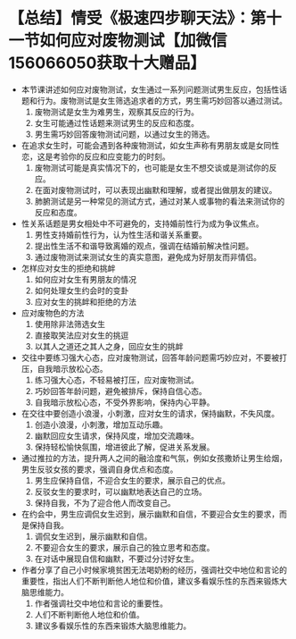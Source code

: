 # 【总结】情受《极速四步聊天法》：第十一节如何应对废物测试【加微信156066050获取十大赠品】

-   本节课讲述如何应对废物测试，女生通过一系列问题测试男生反应，包括性话题和行为。废物测试是女生筛选追求者的方式，男生需巧妙回答以通过测试。
    1.  废物测试是女生为难男生，观察其反应的行为。
    2.  女生可能通过性话题来测试男生的反应和态度。
    3.  男生需巧妙回答废物测试问题，以通过女生的筛选。
-   在追求女生时，可能会遇到各种废物测试，如女生声称有男朋友或是女同性恋，这是考验你的反应和应变能力的时刻。
    1.  废物测试可能是真实情况下的，也可能是女生不想交谈或是测试你的反应。
    2.  在面对废物测试时，可以表现出幽默和理解，或者提出做朋友的建议。
    3.  肺腑测试是另一种常见的测试方式，通过对某人或事物的看法来测试你的反应和态度。
-   性关系话题是男女相处中不可避免的，支持婚前性行为成为争议焦点。
    1.  男性支持婚前性行为，认为性生活和谐关系重要。
    2.  提出性生活不和谐导致离婚的观点，强调在结婚前解决性问题。
    3.  通过废物测试来测试女生的真实意图，避免成为好朋友而非情侣。
-   怎样应对女生的拒绝和挑衅
    1.  如何应对女生有男朋友的情况
    2.  如何处理女生约会时的变卦
    3.  应对女生的挑衅和拒绝的方法
-   应对废物色的方法
    1.  使用除非法筛选女生
    2.  直接取笑法应对女生的挑逗
    3.  以其人之道还之其人之身，回应女生的挑衅
-   交往中要练习强大心态，应对废物测试，回答年龄问题需巧妙应对，不要被打压，自我暗示放松心态。
    1.  练习强大心态，不轻易被打压，应对废物测试。
    2.  巧妙回答年龄问题，避免被排斥，保持自信心态。
    3.  自我暗示放松心态，不受外界影响，保持内心平静。
-   在交往中要创造小浪漫，小刺激，应对女生的请求，保持幽默，不失风度。
    1.  创造小浪漫，小刺激，增加互动乐趣。
    2.  幽默回应女生请求，保持风度，增加交流趣味。
    3.  保持轻松愉快氛围，增进彼此了解，促进关系发展。
-   通过推拉的方法，提升两人之间的融洽度和气氛，例如女孩撒娇让男生给烟，男生反驳女孩的要求，强调自身优点和态度。
    1.  男生应保持自信，不迎合女生的要求，展示自己的优点。
    2.  反驳女生的要求时，可以幽默地表达自己的立场。
    3.  保持自我，不为了迎合他人而改变自己。
-   在约会中，男生应调侃女生迟到，展示幽默和自信，不要迎合女生的要求，而是保持自我。
    1.  调侃女生迟到，展示幽默和自信。
    2.  不要迎合女生的要求，展示自己的独立思考和态度。
    3.  在对话中展现自信和幽默，不要过分讨好女生。
-   作者分享了自己小时候家境贫困无法喝奶粉的经历，强调社交中地位和言论的重要性，指出人们不断判断他人地位和价值，建议多看娱乐性的东西来锻炼大脑思维能力。
    1.  作者强调社交中地位和言论的重要性。
    2.  人们不断判断他人地位和价值。
    3.  建议多看娱乐性的东西来锻炼大脑思维能力。